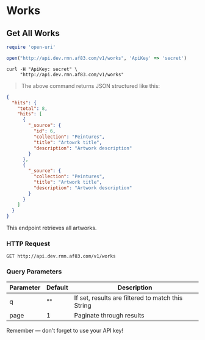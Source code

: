 # Works

## Get All Works

```ruby
require 'open-uri'

open("http://api.dev.rmn.af83.com/v1/works", 'ApiKey' => 'secret')
```


```shell
curl -H "ApiKey: secret" \
     "http://api.dev.rmn.af83.com/v1/works"
```

> The above command returns JSON structured like this:

```json
{
  "hits": {
    "total": 8,
    "hits": [
      {
        "_source": {
          "id": 6,
          "collection": "Peintures",
          "title": "Artowrk title",
          "description": "Artwork description"
        }
      },
      {
        "_source": {
          "collection": "Peintures",
          "title": "Artwork title",
          "description": "Artwork description"
        }
      }
    ]
  }
}
```

This endpoint retrieves all artworks.

### HTTP Request

`GET http://api.dev.rmn.af83.com/v1/works`

### Query Parameters

Parameter | Default | Description
--------- | ------- | -----------
q | "" | If set, results are filtered to match this String
page | 1 | Paginate through results

<aside class="success">
Remember — don't forget to use your API key!
</aside>
